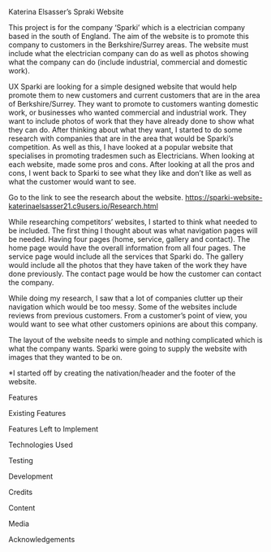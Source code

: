 Katerina Elsasser’s Spraki Website

This project is for the company ‘Sparki’ which is a electrician company based 
in the south of England. The aim of the website is to promote this company to 
customers in the Berkshire/Surrey areas. The website must include what the 
electrician company can do as well as photos showing what the company can do 
(include industrial, commercial and domestic work).

UX
Sparki are looking for a simple designed website that would help promote 
them to new customers and current customers that are in the area of 
Berkshire/Surrey. They want to promote to customers wanting domestic work, 
or businesses who wanted commercial and industrial work. They want to include 
photos of work that they have already done to show what they can do. 
After thinking about what they want, I started to do some research with 
companies that are in the area that would be Sparki’s competition. As well 
as this, I have looked at a popular website that specialises in promoting 
tradesmen such as Electricians. When looking at each website, made some pros 
and cons. After looking at all the pros and cons, I went back to Sparki to see 
what they like and don’t like as well as what the customer would want to see.

Go to the link to see the research about the website.
https://sparki-website-katerinaelsasser21.c9users.io/Research.html

While researching competitors’ websites, I started to think what needed to be 
included. The first thing I thought about was what navigation pages will be 
needed. Having four pages (home, service, gallery and contact). The home page 
would have the overall information from all four pages. The service page would 
include all the services that Sparki do. The gallery would include all the 
photos that they have taken of the work they have done previously. The contact 
page would be how the customer can contact the company. 

While doing my research, I saw that a lot of companies clutter up their 
navigation which would be too messy. Some of the websites include reviews from 
previous customers. From a customer’s point of view, you would want to see what
other customers opinions are about this company.

The layout of the website needs to simple and nothing complicated which is 
what the company wants. Sparki were going to supply the website with images 
that they wanted to be on. 

*I started off by creating the nativation/header and the footer of the website.



Features



Existing Features

Features Left to Implement

Technologies Used

Testing

Development

Credits

Content

Media

Acknowledgements
